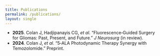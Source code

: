 ```yaml
---
title: Publications
permalink: /publications/
layout: single
---
```


- **2025**. Colan J, Hadjipanayis CG, *et al.* “Fluorescence‑Guided Surgery for Gliomas: Past, Present, and Future.” *J Neurosurg* (in review).
- **2024**. Colan J, *et al.* “5‑ALA Photodynamic Therapy Synergy with Temozolomide.” Preprint.
